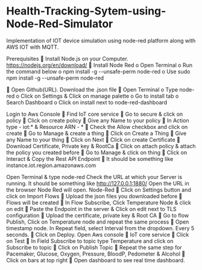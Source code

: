 # Health-Tracking-Sytem-using-Node-Red-Simulator
Implementation of IOT device simulation using node-red platform along with AWS IOT with MQTT.

Prerequisites
 Install Node.js on your Computer. https://nodejs.org/en/download/
 Install Node Red
o Open Terminal
o Run the command below
o npm install -g --unsafe-perm node-red
o Use sudo npm install -g --unsafe-perm node-red

 Open Github(URL). Download the .json file
 Open Terminal
o Type node-red
o Click on Settings & Click on manage palette
o Go to install tab
o Search Dashboard
o Click on install next to node-red-dashboard

Login to Aws Console
 Find IoT core service
 Go to secure & click on policy
 Click on create policy
 Give any Name to your policy
 In Action type - iot:* & Resource ARN - *
 Check the Allow checkbox and click on create
 Go to Manage & create a thing
 Click on Create a Thing
 Give any Name to your thing
 Click on Next
 Click on create Certificate
 Download Certificate, Private key & RootCa
 Click on attach policy & attach the policy you created before
 Go to Manage & click on thing
 Click on Interact & Copy the Rest API Endpoint
 It should be something like instance.iot.region.amazonaws.com

Open Terminal & type node-red
Check the URL at which your Server is running. It should be something like http://127.0.0.1:1880/
Open the URL in the browser
Node Red will open.
Node-Red
 Click on Settings button and click on Import Flows
 Upload the json files you downloaded before
 Flows will be created
 In Flow Subscribe, Click Temperature Node & click on edit
 Paste the Endpoint in the server & Click on edit next to TLS configuration
 Upload the certificate, private key & Root CA
 Go to flow Publish, Click on Temperature node and repeat the same process
 Open timestamp node. In Repeat field, select Interval from the dropdown. Every 5 seconds.
 Click on Deploy.
Open Aws console
 IoT core service
 Click on Test
 In Field Subscribe to topic type Temperature and click on Subscribe to topic
 Click on Publish Topic
 Repeat the same step for Pacemaker, Glucose, Oxygen, Pressure, BloodP, Pedometer &
Alcohol
 Click on bars at top right
 Open dashboard to see real time dashboard.
